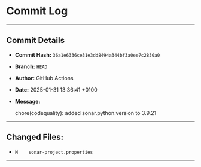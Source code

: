 # Commit Log

---

## Commit Details

- **Commit Hash:**   `36a1e6336ce31e3dd8494a344bf3a0ee7c2830a0`
- **Branch:**        `HEAD`
- **Author:**        GitHub Actions
- **Date:**          2025-01-31 13:36:41 +0100
- **Message:**

  chore(codequality): added sonar.python.version to 3.9.21

---

## Changed Files:

- `M	sonar-project.properties`

---
